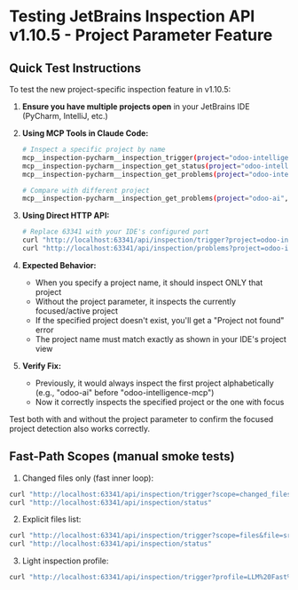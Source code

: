 # Testing JetBrains Inspection API v1.10.5 - Project Parameter Feature

## Quick Test Instructions

To test the new project-specific inspection feature in v1.10.5:

1. **Ensure you have multiple projects open** in your JetBrains IDE (PyCharm, IntelliJ, etc.)

2. **Using MCP Tools in Claude Code:**
   ```bash
   # Inspect a specific project by name
   mcp__inspection-pycharm__inspection_trigger(project="odoo-intelligence-mcp")
   mcp__inspection-pycharm__inspection_get_status(project="odoo-intelligence-mcp")
   mcp__inspection-pycharm__inspection_get_problems(project="odoo-intelligence-mcp", severity="error")
   
   # Compare with different project
   mcp__inspection-pycharm__inspection_get_problems(project="odoo-ai", severity="error")
   ```

3. **Using Direct HTTP API:**
   ```bash
   # Replace 63341 with your IDE's configured port
   curl "http://localhost:63341/api/inspection/trigger?project=odoo-intelligence-mcp"
   curl "http://localhost:63341/api/inspection/problems?project=odoo-intelligence-mcp&severity=error"
   ```

4. **Expected Behavior:**
   - When you specify a project name, it should inspect ONLY that project
   - Without the project parameter, it inspects the currently focused/active project
   - If the specified project doesn't exist, you'll get a "Project not found" error
   - The project name must match exactly as shown in your IDE's project view

5. **Verify Fix:**
   - Previously, it would always inspect the first project alphabetically (e.g., "odoo-ai" before "odoo-intelligence-mcp")
   - Now it correctly inspects the specified project or the one with focus

Test both with and without the project parameter to confirm the focused project detection also works correctly.

## Fast-Path Scopes (manual smoke tests)

1. Changed files only (fast inner loop):
```bash
curl "http://localhost:63341/api/inspection/trigger?scope=changed_files&include_unversioned=true&max_files=25"
curl "http://localhost:63341/api/inspection/status"
```

2. Explicit files list:
```bash
curl "http://localhost:63341/api/inspection/trigger?scope=files&file=src/app.py&file=tests/test_app.py"
curl "http://localhost:63341/api/inspection/status"
```

3. Light inspection profile:
```bash
curl "http://localhost:63341/api/inspection/trigger?profile=LLM%20Fast%20Checks"
```
